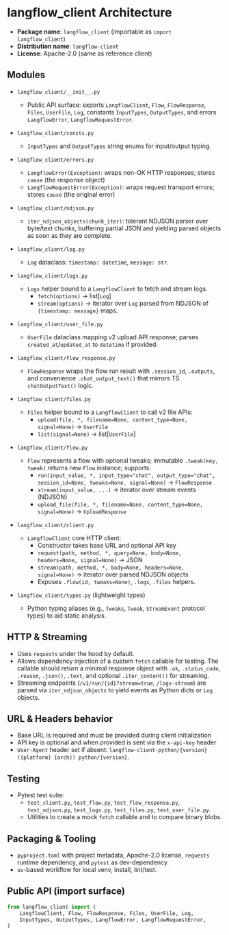 # langflow_client Architecture

- **Package name**: `langflow_client` (importable as `import langflow_client`)
- **Distribution name**: `langflow-client`
- **License**: Apache-2.0 (same as reference client)

## Modules

- `langflow_client/__init__.py`
  - Public API surface: exports `LangflowClient`, `Flow`, `FlowResponse`, `Files`, `UserFile`, `Log`, constants `InputTypes`, `OutputTypes`, and errors `LangflowError`, `LangflowRequestError`.

- `langflow_client/consts.py`
  - `InputTypes` and `OutputTypes` string enums for input/output typing.

- `langflow_client/errors.py`
  - `LangflowError(Exception)`: wraps non-OK HTTP responses; stores `cause` (the response object)
  - `LangflowRequestError(Exception)`: wraps request transport errors; stores `cause` (the original error)

- `langflow_client/ndjson.py`
  - `iter_ndjson_objects(chunk_iter)`: tolerant NDJSON parser over byte/text chunks, buffering partial JSON and yielding parsed objects as soon as they are complete.

- `langflow_client/log.py`
  - `Log` dataclass: `timestamp: datetime`, `message: str`.

- `langflow_client/logs.py`
  - `Logs` helper bound to a `LangflowClient` to fetch and stream logs.
    - `fetch(options)` → list[`Log`]
    - `stream(options)` → iterator over `Log` parsed from NDJSON of `{timestamp: message}` maps.

- `langflow_client/user_file.py`
  - `UserFile` dataclass mapping v2 upload API response; parses `created_at`/`updated_at` to `datetime` if provided.

- `langflow_client/flow_response.py`
  - `FlowResponse` wraps the flow run result with `.session_id`, `.outputs`, and convenience `.chat_output_text()` that mirrors TS `chatOutputText()` logic.

- `langflow_client/files.py`
  - `Files` helper bound to a `LangflowClient` to call v2 file APIs:
    - `upload(file, *, filename=None, content_type=None, signal=None)` → `UserFile`
    - `list(signal=None)` → list[`UserFile`]

- `langflow_client/flow.py`
  - `Flow` represents a flow with optional tweaks; immutable `.tweak(key, tweak)` returns new `Flow` instance; supports:
    - `run(input_value, *, input_type="chat", output_type="chat", session_id=None, tweaks=None, signal=None)` → `FlowResponse`
    - `stream(input_value, ...)` → iterator over stream events (NDJSON)
    - `upload_file(file, *, filename=None, content_type=None, signal=None)` → `UploadResponse`

- `langflow_client/client.py`
  - `LangflowClient` core HTTP client:
    - Constructor takes base URL and optional API key
    - `request(path, method, *, query=None, body=None, headers=None, signal=None)` → JSON
    - `stream(path, method, *, body=None, headers=None, signal=None)` → iterator over parsed NDJSON objects
    - Exposes `.flow(id, tweaks=None)`, `.logs`, `.files` helpers.

- `langflow_client/types.py` (lightweight types)
  - Python typing aliases (e.g., `Tweaks`, `Tweak`, `StreamEvent` protocol types) to aid static analysis.

## HTTP & Streaming

- Uses `requests` under the hood by default.
- Allows dependency injection of a custom `fetch` callable for testing. The callable should return a minimal response object with `.ok`, `.status_code`, `.reason`, `.json()`, `.text`, and optional `.iter_content()` for streaming.
- Streaming endpoints (`/v1/run/{id}?stream=true`, `/logs-stream`) are parsed via `iter_ndjson_objects` to yield events as Python dicts or `Log` objects.

## URL & Headers behavior

- Base URL is required and must be provided during client initialization
- API key is optional and when provided is sent via the `x-api-key` header
- `User-Agent` header set if absent: `langflow-client-python/{version} ({platform} {arch}) python/{version}`.

## Testing

- Pytest test suite:
  - `test_client.py`, `test_flow.py`, `test_flow_response.py`, `test_ndjson.py`, `test_logs.py`, `test_files.py`, `test_user_file.py`.
  - Utilities to create a mock `fetch` callable and to compare binary blobs.

## Packaging & Tooling

- `pyproject.toml` with project metadata, Apache-2.0 license, `requests` runtime dependency, and `pytest` as dev-dependency.
- `uv`-based workflow for local venv, install, lint/test.

## Public API (import surface)

```python
from langflow_client import (
    LangflowClient, Flow, FlowResponse, Files, UserFile, Log,
    InputTypes, OutputTypes, LangflowError, LangflowRequestError,
)
``` 
